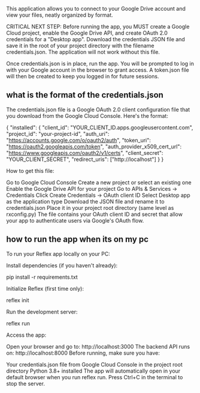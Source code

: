 This application allows you to connect to your Google Drive account and view your files, neatly organized by format.

CRITICAL NEXT STEP: Before running the app, you MUST create a Google Cloud project, enable the Google Drive API, and create OAuth 2.0 credentials for a "Desktop app". Download the credentials JSON file and save it in the root of your project directory with the filename credentials.json. The application will not work without this file.

Once credentials.json is in place, run the app. You will be prompted to log in with your Google account in the browser to grant access. A token.json file will then be created to keep you logged in for future sessions.


## what is the format of the credentials.json 
The credentials.json file is a Google OAuth 2.0 client configuration file that you download from the Google Cloud Console. Here's the format:

{
  "installed": {
    "client_id": "YOUR_CLIENT_ID.apps.googleusercontent.com",
    "project_id": "your-project-id",
    "auth_uri": "https://accounts.google.com/o/oauth2/auth",
    "token_uri": "https://oauth2.googleapis.com/token",
    "auth_provider_x509_cert_url": "https://www.googleapis.com/oauth2/v1/certs",
    "client_secret": "YOUR_CLIENT_SECRET",
    "redirect_uris": ["http://localhost"]
  }
}

How to get this file:

Go to Google Cloud Console
Create a new project or select an existing one
Enable the Google Drive API for your project
Go to APIs & Services → Credentials
Click Create Credentials → OAuth client ID
Select Desktop app as the application type
Download the JSON file and rename it to credentials.json
Place it in your project root directory (same level as rxconfig.py)
The file contains your OAuth client ID and secret that allow your app to authenticate users via Google's OAuth flow.


## how to run the app when its on my pc

To run your Reflex app locally on your PC:

Install dependencies (if you haven't already):

pip install -r requirements.txt

Initialize Reflex (first time only):

reflex init

Run the development server:

reflex run

Access the app:

Open your browser and go to: http://localhost:3000
The backend API runs on: http://localhost:8000
Before running, make sure you have:

Your credentials.json file from Google Cloud Console in the project root directory
Python 3.8+ installed
The app will automatically open in your default browser when you run reflex run. Press Ctrl+C in the terminal to stop the server.
